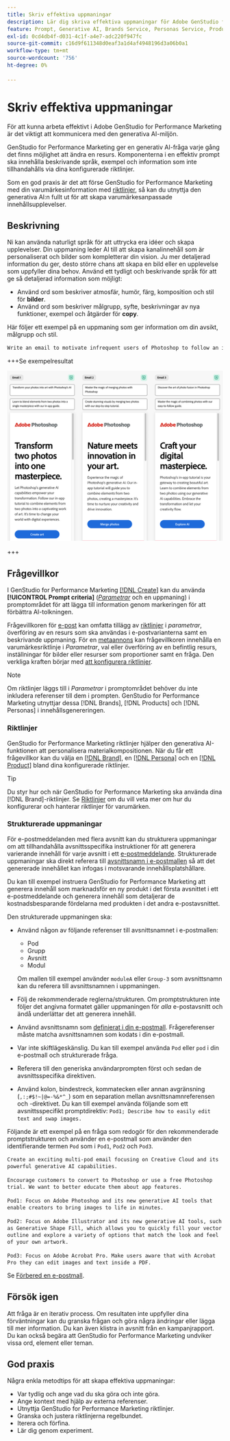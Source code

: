 ```yaml
---
title: Skriv effektiva uppmaningar
description: Lär dig skriva effektiva uppmaningar för Adobe GenStudio for Performance Marketing.
feature: Prompt, Generative AI, Brands Service, Personas Service, Products Service, Guidelines
exl-id: 0cd4db4f-d031-4c1f-a4e7-adc220f947fc
source-git-commit: c16d9f611348d0eaf3a1d4af4948196d3a06b0a1
workflow-type: tm+mt
source-wordcount: '756'
ht-degree: 0%

---
```


# Skriv effektiva uppmaningar

För att kunna arbeta effektivt i Adobe GenStudio for Performance Marketing är det viktigt att kommunicera med den generativa AI-miljön.

GenStudio for Performance Marketing ger en generativ AI-fråga varje gång det finns möjlighet att ändra en resurs. Komponenterna i en effektiv prompt ska innehålla beskrivande språk, exempel och information som inte tillhandahålls via dina konfigurerade riktlinjer.

Som en god praxis är det att förse GenStudio for Performance Marketing med din varumärkesinformation med [riktlinjer](/help/user-guide/guidelines/overview.md), så kan du utnyttja den generativa AI:n fullt ut för att skapa varumärkesanpassade innehållsupplevelser.

## Beskrivning

Ni kan använda naturligt språk för att uttrycka era idéer och skapa upplevelser. Din uppmaning leder AI till att skapa kanalinnehåll som är personaliserat och bilder som kompletterar din vision. Ju mer detaljerad information du ger, desto större chans att skapa en bild eller en upplevelse som uppfyller dina behov. Använd ett tydligt och beskrivande språk för att ge så detaljerad information som möjligt:

- Använd ord som beskriver atmosfär, humör, färg, komposition och stil för **bilder**.
- Använd ord som beskriver målgrupp, syfte, beskrivningar av nya funktioner, exempel och åtgärder för **copy**.

Här följer ett exempel på en uppmaning som ger information om din avsikt, målgrupp och stil.

```bash
Write an email to motivate infrequent users of Photoshop to follow an in-app tutorial that teaches them to combine elements of two photos into a beautiful work of art. Highlight the generative AI capabilities of Photoshop and use references to natural imagery.
```

+++Se exempelresultat

![tre genererade e-postmeddelanden](/help/assets/sample-email.png)

+++

## Frågevillkor

I GenStudio for Performance Marketing [[!DNL Create]](/help/user-guide/create/overview.md) kan du använda **[!UICONTROL Prompt criteria]** ([_Parametrar_](/help/user-guide/create/overview.md#parameters) och en uppmaning) i promptområdet för att lägga till information genom markeringen för att förbättra AI-tolkningen.

Frågevillkoren för [e-post](/help/user-guide/create/email-experiences.md) kan omfatta tillägg av [riktlinjer](/help/user-guide/guidelines/overview.md) i _parametrar_, överföring av en resurs som ska användas i e-postvarianterna samt en beskrivande uppmaning. För en [metaannons](/help/tutorials/create-meta-ad.md) kan frågevillkoren innehålla en varumärkesriktlinje i _Parametrar_, val eller överföring av en befintlig resurs, inställningar för bilder eller resurser som proportioner samt en fråga. Den verkliga kraften börjar med [att konfigurera riktlinjer](/help/user-guide/guidelines/add-guidelines.md).

>[!NOTE]
>
>Om riktlinjer läggs till i _Parametrar_ i promptområdet behöver du inte inkludera referenser till dem i prompten. GenStudio for Performance Marketing utnyttjar dessa [!DNL Brands], [!DNL Products] och [!DNL Personas] i innehållsgenereringen.

### Riktlinjer

GenStudio for Performance Marketing riktlinjer hjälper den generativa AI-funktionen att personalisera materialkompositionen. När du får ett frågevillkor kan du välja en [[!DNL Brand]](/help/user-guide/guidelines/brands.md), en [[!DNL Persona]](/help/user-guide/guidelines/personas.md) och en [[!DNL Product]](/help/user-guide/guidelines/products.md) bland dina konfigurerade riktlinjer.

>[!TIP]
>
>Du styr hur och när GenStudio for Performance Marketing ska använda dina [!DNL Brand]-riktlinjer. Se [Riktlinjer](/help/user-guide/guidelines/overview.md) om du vill veta mer om hur du konfigurerar och hanterar riktlinjer för varumärken.

### Strukturerade uppmaningar

För e-postmeddelanden med flera avsnitt kan du strukturera uppmaningar om att tillhandahålla avsnittsspecifika instruktioner för att generera varierande innehåll för varje avsnitt i ett [e-postmeddelande](/help/user-guide/create/email-experiences.md). Strukturerade uppmaningar ska direkt referera till [avsnittsnamn i e-postmallen](/help/user-guide/content/email-template.md#multi-section-emails) så att det genererade innehållet kan infogas i motsvarande innehållsplatshållare.

Du kan till exempel instruera GenStudio for Performance Marketing att generera innehåll som marknadsför en ny produkt i det första avsnittet i ett e-postmeddelande och generera innehåll som detaljerar de kostnadsbesparande fördelarna med produkten i det andra e-postavsnittet.

Den strukturerade uppmaningen ska:

- Använd någon av följande referenser till avsnittsnamnet i e-postmallen:
   - Pod
   - Grupp
   - Avsnitt
   - Modul

  Om mallen till exempel använder `moduleA` eller `Group-3` som avsnittsnamn kan du referera till avsnittsnamnen i uppmaningen.

- Följ de rekommenderade reglerna/strukturen. Om promptstrukturen inte följer det angivna formatet gäller uppmaningen för *alla* e-postavsnitt och ändå underlättar det att generera innehåll.
- Använd avsnittsnamn som [definierat i din e-postmall](/help/user-guide/content/email-template.md#code-an-email-template). Frågereferenser måste matcha avsnittsnamnen som kodats i din e-postmall.
- Var inte skiftlägeskänslig. Du kan till exempel använda `Pod` eller `pod` i din e-postmall och strukturerade fråga.
- Referera till den generiska användarprompten först och sedan de avsnittsspecifika direktiven.
- Använd kolon, bindestreck, kommatecken eller annan avgränsning (`,:;#$!~|@=-%&*^_`) som en separation mellan avsnittsnamnreferensen och -direktivet. Du kan till exempel använda följande som ett avsnittsspecifikt promptdirektiv: `Pod1; Describe how to easily edit text and swap images.`

Följande är ett exempel på en fråga som redogör för den rekommenderade promptstrukturen och använder en e-postmall som använder den identifierande termen `Pod` som i `Pod1`, `Pod2` och `Pod3`.

```properties
Create an exciting multi-pod email focusing on Creative Cloud and its powerful generative AI capabilities.

Encourage customers to convert to Photoshop or use a free Photoshop trial. We want to better educate them about app features.

Pod1: Focus on Adobe Photoshop and its new generative AI tools that enable creators to bring images to life in minutes.

Pod2: Focus on Adobe Illustrator and its new generative AI tools, such as Generative Shape Fill, which allows you to quickly fill your vector outline and explore a variety of options that match the look and feel of your own artwork.

Pod3: Focus on Adobe Acrobat Pro. Make users aware that with Acrobat Pro they can edit images and text inside a PDF.
```

Se [Förbered en e-postmall](/help/user-guide/content/email-template.md#code-an-email-template).

## Försök igen

Att fråga är en iterativ process. Om resultaten inte uppfyller dina förväntningar kan du granska frågan och göra några ändringar eller lägga till mer information. Du kan även klistra in avsnitt från en kampanjrapport. Du kan också begära att GenStudio for Performance Marketing undviker vissa ord, element eller teman.

## God praxis

Några enkla metodtips för att skapa effektiva uppmaningar:

- Var tydlig och ange vad du ska göra och inte göra.
- Ange kontext med hjälp av externa referenser.
- Utnyttja GenStudio for Performance Marketing riktlinjer.
- Granska och justera riktlinjerna regelbundet.
- Iterera och förfina.
- Lär dig genom experiment.
